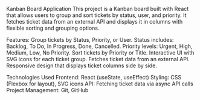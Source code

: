 Kanban Board Application
This project is a Kanban board built with React that allows users to group and sort tickets by status, user, and priority. It fetches ticket data from an external API and displays it in columns with flexible sorting and grouping options.

Features:
    Group tickets by Status, Priority, or User.
    Status includes: Backlog, To Do, In Progress, Done, Cancelled.
    Priority levels: Urgent, High, Medium, Low, No Priority.
    Sort tickets by Priority or Title.
    Interactive UI with SVG icons for each ticket group.
    Fetches ticket data from an external API.
    Responsive design that displays ticket columns side by side.

Technologies Used
    Frontend: React (useState, useEffect)
    Styling: CSS (Flexbox for layout), SVG icons
    API: Fetching ticket data via async API calls
    Project Management: Git, GitHub

